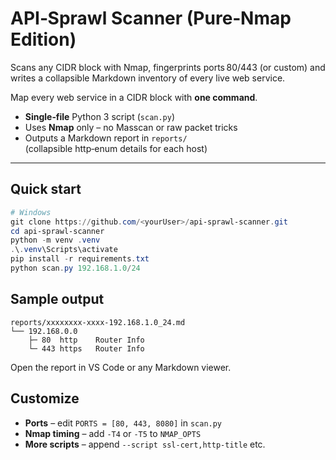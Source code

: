 # API‑Sprawl Scanner (Pure‑Nmap Edition)


Scans any CIDR block with Nmap, fingerprints ports 80/443 (or custom) and writes a collapsible Markdown inventory of every live web service.

Map every web service in a CIDR block with **one command**.

* **Single‑file** Python 3 script (`scan.py`)
* Uses **Nmap** only – no Masscan or raw packet tricks
* Outputs a Markdown report in `reports/`  
  (collapsible http‑enum details for each host)

---

## Quick start

```powershell
# Windows
git clone https://github.com/<yourUser>/api-sprawl-scanner.git
cd api-sprawl-scanner
python -m venv .venv
.\.venv\Scripts\activate
pip install -r requirements.txt
python scan.py 192.168.1.0/24
````

## Sample output

```
reports/xxxxxxxx-xxxx-192.168.1.0_24.md
└── 192.168.0.0
    ├─ 80  http    Router Info
    └─ 443 https   Router Info
```

Open the report in VS Code or any Markdown viewer.

## Customize

* **Ports** – edit `PORTS = [80, 443, 8080]` in `scan.py`
* **Nmap timing** – add `-T4` or `-T5` to `NMAP_OPTS`
* **More scripts** – append `--script ssl-cert,http-title` etc.
